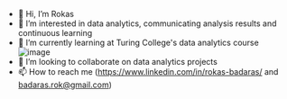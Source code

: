 - 👋 Hi, I’m Rokas
- 👀 I’m interested in data analytics, communicating analysis results and continuous learning
- 🌱 I’m currently learning at Turing College's data analytics course                                ![image](https://github.com/badarasrok/badarasrok/assets/129214156/54fb208c-63c9-45b7-a705-f13229c34e35)
- 💞️ I’m looking to collaborate on data analytics projects
- 📫 How to reach me (https://www.linkedin.com/in/rokas-badaras/ and badaras.rok@gmail.com)

<!---
badarasrok/badarasrok is a ✨ special ✨ repository because its `README.md` (this file) appears on your GitHub profile.
You can click the Preview link to take a look at your changes.
--->

